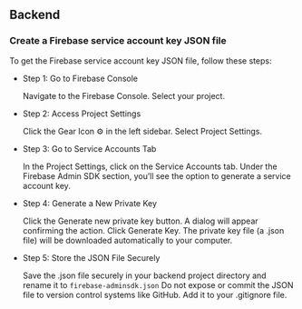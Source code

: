 ## Backend

### Create a Firebase service account key JSON file

To get the Firebase service account key JSON file, follow these steps:

- Step 1: Go to Firebase Console

  Navigate to the Firebase Console.
  Select your project.

- Step 2: Access Project Settings

  Click the Gear Icon ⚙️ in the left sidebar.
  Select Project Settings.

- Step 3: Go to Service Accounts Tab

  In the Project Settings, click on the Service Accounts tab.
  Under the Firebase Admin SDK section, you’ll see the option to generate a service account key.

- Step 4: Generate a New Private Key

  Click the Generate new private key button.
  A dialog will appear confirming the action. Click Generate Key.
  The private key file (a .json file) will be downloaded automatically to your computer.

- Step 5: Store the JSON File Securely

  Save the .json file securely in your backend project directory and rename it to `firebase-adminsdk.json`
  Do not expose or commit the JSON file to version control systems like GitHub. Add it to your .gitignore file.
